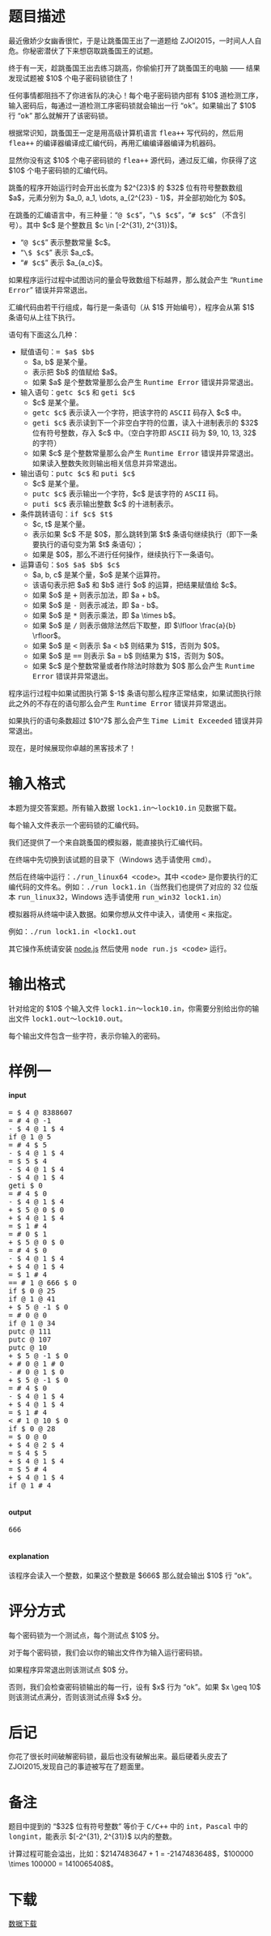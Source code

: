 # 题目描述

<p>最近傲娇少女幽香很忙，于是让跳蚤国王出了一道题给 ZJOI2015，一时间人人自危。你秘密潜伏了下来想窃取跳蚤国王的试题。</p>
<p>终于有一天，趁跳蚤国王出去练习跳高，你偷偷打开了跳蚤国王的电脑 —— 结果发现试题被 $10$ 个电子密码锁锁住了！</p>
<p>任何事情都阻挡不了你进省队的决心！每个电子密码锁内部有 $10$ 道检测工序，输入密码后，每通过一道检测工序密码锁就会输出一行 “<samp>ok</samp>”。如果输出了 $10$ 行 “<samp>ok</samp>” 那么就解开了该密码锁。</p>
<p>根据常识知，跳蚤国王一定是用高级计算机语言 <samp>flea++</samp> 写代码的，然后用 <samp>flea++</samp> 的编译器编译成汇编代码，再用汇编编译器编译为机器码。</p>
<p>显然你没有这 $10$ 个电子密码锁的 <samp>flea++</samp> 源代码，通过反汇编，你获得了这 $10$ 个电子密码锁的汇编代码。</p>
<p>跳蚤的程序开始运行时会开出长度为 $2^{23}$ 的 $32$ 位有符号整数数组 $a$，元素分别为 $a_0, a_1, \dots, a_{2^{23} - 1}$，并全部初始化为 $0$。</p>
<p>在跳蚤的汇编语言中，有三种量：“<samp>@ $c$</samp>”，“<samp>\$ $c$</samp>”，“<samp># $c$</samp>” （不含引号）。其中 $c$ 是个整数且 $c \in [-2^{31}, 2^{31})$。</p>
<ul><li>“<samp>@ $c$</samp>” 表示整数常量 $c$。</li>
<li>“<samp>\$ $c$</samp>” 表示 $a_c$。</li>
<li>“<samp># $c$</samp>” 表示 $a_{a_c}$。</li>
</ul><p>如果程序运行过程中试图访问的量会导致数组下标越界，那么就会产生 “<samp>Runtime Error</samp>” 错误并异常退出。</p>
<p>汇编代码由若干行组成，每行是一条语句（从 $1$ 开始编号），程序会从第 $1$ 条语句从上往下执行。</p>
<p>语句有下面这么几种：</p>
<ul><li>赋值语句：<samp>= $a$ $b$</samp><ul><li>$a, b$ 是某个量。</li>
<li>表示把 $b$ 的值赋给 $a$。</li>
<li>如果 $a$ 是个整数常量那么会产生 <samp>Runtime Error</samp> 错误并异常退出。</li>
</ul></li>
<li>输入语句：<samp>getc $c$</samp> 和 <samp>geti $c$</samp><ul><li>$c$ 是某个量。</li>
<li><samp>getc $c$</samp> 表示读入一个字符，把该字符的 <samp>ASCII</samp> 码存入 $c$ 中。</li>
<li><samp>geti $c$</samp> 表示读到下一个非空白字符的位置，读入十进制表示的 $32$ 位有符号整数，存入 $c$ 中。（空白字符即 <samp>ASCII</samp> 码为 $9, 10, 13, 32$ 的字符）</li>
<li>如果 $c$ 是个整数常量那么会产生 <samp>Runtime Error</samp> 错误并异常退出。如果读入整数失败则输出相关信息并异常退出。</li>
</ul></li>
<li>输出语句：<samp>putc $c$</samp> 和 <samp>puti $c$</samp><ul><li>$c$ 是某个量。</li>
<li><samp>putc $c$</samp> 表示输出一个字符，$c$ 是该字符的 <samp>ASCII</samp> 码。</li>
<li><samp>puti $c$</samp> 表示输出整数 $c$ 的十进制表示。</li>
</ul></li>
<li>条件跳转语句：<samp>if $c$ $t$</samp><ul><li>$c, t$ 是某个量。</li>
<li>表示如果 $c$ 不是 $0$，那么跳转到第 $t$ 条语句继续执行（即下一条要执行的语句变为第 $t$ 条语句）；</li>
<li>如果是 $0$，那么不进行任何操作，继续执行下一条语句。</li>
</ul></li>
<li>运算语句：<samp>$o$ $a$ $b$ $c$</samp><ul><li>$a, b, c$ 是某个量，$o$ 是某个运算符。</li>
<li>该语句表示把 $a$ 和 $b$ 进行 $o$ 的运算，把结果赋值给 $c$。</li>
<li>如果 $o$ 是 <samp>+</samp> 则表示加法，即 $a + b$。</li>
<li>如果 $o$ 是 <samp>-</samp> 则表示减法，即 $a - b$。</li>
<li>如果 $o$ 是 <samp>*</samp> 则表示乘法，即 $a \times b$。</li>
<li>如果 $o$ 是 <samp>/</samp> 则表示做除法然后下取整，即 $\lfloor \frac{a}{b} \rfloor$。</li>
<li>如果 $o$ 是 <samp>&lt;</samp> 则表示 $a &lt; b$ 则结果为 $1$，否则为 $0$。</li>
<li>如果 $o$ 是 <samp>==</samp> 则表示 $a = b$ 则结果为 $1$，否则为 $0$。</li>
<li>如果 $c$ 是个整数常量或者作除法时除数为 $0$ 那么会产生 <samp>Runtime Error</samp> 错误并异常退出。</li>
</ul></li>
</ul><p>程序运行过程中如果试图执行第 $-1$ 条语句那么程序正常结束，如果试图执行除此之外的不存在的语句那么会产生 <samp>Runtime Error</samp> 错误并异常退出。</p>
<p>如果执行的语句条数超过 $10^7$ 那么会产生 <samp>Time Limit Exceeded</samp> 错误并异常退出。</p>
<p>现在，是时候展现你卓越的黑客技术了！</p>

# 输入格式


<p>本题为提交答案题。所有输入数据 <samp>lock1.in～lock10.in</samp> 见数据下载。</p>
<p>每个输入文件表示一个密码锁的汇编代码。</p>
<p>我们还提供了一个来自跳蚤国的模拟器，能直接执行汇编代码。</p>
<p>在终端中先切换到该试题的目录下（Windows 选手请使用 <samp>cmd</samp>）。</p>
<p>然后在终端中运行：<samp>./run_linux64 &lt;code&gt;</samp>。其中 <samp>&lt;code&gt;</samp> 是你要执行的汇编代码的文件名。例如：<samp>./run lock1.in</samp>（当然我们也提供了对应的 32 位版本 <samp>run_linux32</samp>，Windows 选手请使用 <samp>run_win32 lock1.in</samp>）</p>
<p>模拟器将从终端中读入数据。如果你想从文件中读入，请使用 <samp>&lt;</samp> 来指定。</p>
<p>例如：<samp>./run lock1.in &lt;lock1.out</samp></p>
<p>其它操作系统请安装 <a href="http://nodejs.org/download/">node.js</a> 然后使用 <samp>node run.js &lt;code&gt;</samp> 运行。</p>

# 输出格式


<p>针对给定的 $10$ 个输入文件 <samp>lock1.in～lock10.in</samp>，你需要分别给出你的输出文件 <samp>lock1.out～lock10.out</samp>。</p>
<p>每个输出文件包含一些字符，表示你输入的密码。</p>

# 样例一


<h4>input</h4>
<pre>= $ 4 @ 8388607
= # 4 @ -1
- $ 4 @ 1 $ 4
if @ 1 @ 5
= # 4 $ 5
- $ 4 @ 1 $ 4
= $ 5 $ 4
- $ 4 @ 1 $ 4
- $ 4 @ 1 $ 4
geti $ 0
= # 4 $ 0
- $ 4 @ 1 $ 4
+ $ 5 @ 0 $ 0
+ $ 4 @ 1 $ 4
= $ 1 # 4
= # 0 $ 1
+ $ 5 @ 0 $ 0
= # 4 $ 0
- $ 4 @ 1 $ 4
+ $ 4 @ 1 $ 4
= $ 1 # 4
== # 1 @ 666 $ 0
if $ 0 @ 25
if @ 1 @ 41
+ $ 5 @ -1 $ 0
= # 0 @ 0
if @ 1 @ 34
putc @ 111
putc @ 107
putc @ 10
+ $ 5 @ -1 $ 0
+ # 0 @ 1 # 0
- # 0 @ 1 $ 0
+ $ 5 @ -1 $ 0
= # 4 $ 0
- $ 4 @ 1 $ 4
+ $ 4 @ 1 $ 4
= $ 1 # 4
&lt; # 1 @ 10 $ 0
if $ 0 @ 28
= $ 0 @ 0
+ $ 4 @ 2 $ 4
= $ 4 $ 5
+ $ 4 @ 1 $ 4
= $ 5 # 4
+ $ 4 @ 1 $ 4
if @ 1 # 4

</pre>

<h4>output</h4>
<pre>666

</pre>

<h4>explanation</h4>
<p>该程序会读入一个整数，如果这个整数是 $666$ 那么就会输出 $10$ 行 “<samp>ok</samp>”。</p>

# 评分方式


<p>每个密码锁为一个测试点，每个测试点 $10$ 分。</p>
<p>对于每个密码锁，我们会以你的输出文件作为输入运行密码锁。</p>
<p>如果程序异常退出则该测试点 $0$ 分。</p>
<p>否则，我们会检查密码锁输出的每一行，设有 $x$ 行为 “<samp>ok</samp>”。如果 $x \geq 10$ 则该测试点满分，否则该测试点得 $x$ 分。</p>

# 后记


<p>你花了很长时间破解密码锁，最后也没有破解出来。最后硬着头皮去了 ZJOI2015,发现自己的事迹被写在了题面里。</p>

# 备注


<p>题目中提到的 “$32$ 位有符号整数” 等价于 <samp>C/C++</samp> 中的 <samp>int</samp>，<samp>Pascal</samp> 中的 <samp>longint</samp>，能表示 $[-2^{31}, 2^{31})$ 以内的整数。</p>
<p>计算过程可能会溢出，比如：$2147483647 + 1 = -2147483648$，$100000 \times 100000 = 1410065408$。</p>

# 下载


<p><a href="/download.php?type=problem&amp;id=116">数据下载</a></p>
